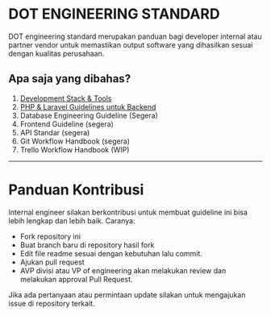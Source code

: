 # DOT ENGINEERING STANDARD

DOT engineering standard merupakan panduan bagi developer internal atau partner vendor untuk memastikan output software yang dihasilkan sesuai dengan kualitas perusahaan.

## Apa saja yang dibahas?

1. [Development Stack & Tools](https://github.com/pt-dot/development-stack-tools)
2. [PHP & Laravel Guidelines untuk Backend](https://github.com/pt-dot/php-guidelines)
3. Database Engineering Guideline (Segera)
4. Frontend Guideline (segera)
5. API Standar (segera)
6. Git Workflow Handbook (segera)
7. Trello Workflow Handbook (WIP)

---
# Panduan Kontribusi

Internal engineer silakan berkontribusi untuk membuat guideline ini bisa lebih lengkap dan lebih baik. Caranya:

+ Fork repository ini
+ Buat branch baru di repository hasil fork
+ Edit file readme sesuai dengan kebutuhan lalu commit.
+ Ajukan pull request
+ AVP divisi atau VP of engineering akan melakukan review dan melakukan approval Pull Request.

Jika ada pertanyaan atau permintaan update silakan untuk mengajukan issue di repository terkait.